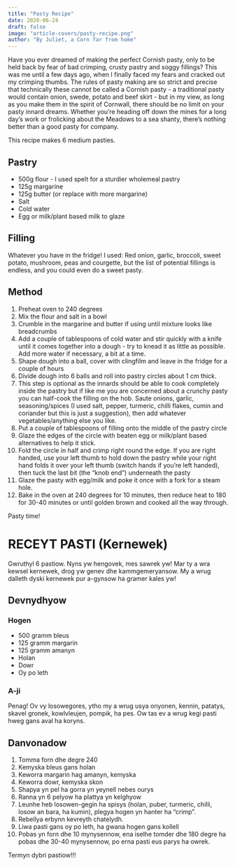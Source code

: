 ```yaml
---
title: "Pasty Recipe"
date: 2020-06-24
draft: false
image: "article-covers/pasty-recipe.png"
author: "By Juliet, a Corn far from home"
---
```


Have you ever dreamed of making the perfect Cornish pasty, only to be held back by fear of bad crimping, crusty pastry and soggy fillings? This was me until a few days ago, when I finally faced my fears and cracked out my crimping thumbs. The rules of pasty making are so strict and precise that technically these cannot be called a Cornish pasty - a traditional pasty would contain onion, swede, potato and beef skirt - but in my view, as long as you make them in the spirit of Cornwall, there should be no limit on your pasty innard dreams. Whether you’re heading off down the mines for a long day’s work or frolicking about the Meadows to a sea shanty, there’s nothing better than a good pasty for company.

This recipe makes 6 medium pasties.

## Pastry

- 500g flour - I used spelt for a sturdier wholemeal pastry 
- 125g margarine
- 125g butter (or replace with more margarine)
- Salt 
- Cold water 
- Egg or milk/plant based milk to glaze

## Filling

Whatever you have in the fridge! I used: Red onion, garlic, broccoli, sweet potato, mushroom, peas and courgette, but the list of potential fillings is endless, and you could even do a sweet pasty.

## Method

1. Preheat oven to 240 degrees
2. Mix the flour and salt in a bowl
3. Crumble in the margarine and butter if using until mixture looks like breadcrumbs
4. Add a couple of tablespoons of cold water and stir quickly with a knife until it comes together into a dough - try to knead it as little as possible. Add more water if necessary, a bit at a time. 
5. Shape dough into a ball, cover with clingfilm and leave in the fridge for a couple of hours
6. Divide dough into 6 balls and roll into pastry circles about 1 cm thick. 
7. This step is optional as the innards should be able to cook completely inside the pastry but if like me you are concerned about a crunchy pasty you can half-cook the filling on the hob. Saute onions, garlic, seasoning/spices (I used salt, pepper, turmeric, chilli flakes, cumin and coriander but this is just a suggestion), then add whatever vegetables/anything else you like. 
8. Put a couple of tablespoons of filling onto the middle of the pastry circle
9. Glaze the edges of the circle with beaten egg or milk/plant based alternatives to help it stick. 
10. Fold the circle in half and crimp right round the edge. If you are right handed, use your left thumb to hold down the pastry while your right hand folds it over your left thumb (switch hands if you’re left handed), then tuck the last bit (the “knob end”) underneath the pasty
11. Glaze the pasty with egg/milk and poke it once with a fork for a steam hole. 
12. Bake in the oven at 240 degrees for 10 minutes, then reduce heat to 180 for 30-40 minutes or until golden brown and cooked all the way through. 

Pasty time!

# RECEYT PASTI (Kernewek)

Gwruthyl 6 pastiow. Nyns yw hengovek, mes sawrek yw! Mar ty a wra kewsel kernewek, drog yw genev dhe kammgemeryansow. My a wrug dalleth dyski kernewek pur a-gynsow ha gramer kales yw!

## Devnydhyow

### Hogen
- 500 gramm bleus
- 125 gramm margarin
- 125 gramm amanyn
- Holan
- Dowr
- Oy po leth

### A-ji
Penag! Ov vy losowegores, ytho my a wrug usya onyonen, kennin, patatys, skavel gronek, kowlvleujen, pompik, ha pes. Ow tas ev a wrug kegi pasti hweg gans aval ha koryns.

## Danvonadow

1. Tomma forn dhe degre 240
2. Kemyska bleus gans holan
3. Keworra margarin hag amanyn, kemyska
4. Keworra dowr, kemyska skon 
5. Shapya yn pel ha gorra yn yeynell nebes ourys
6. Ranna yn 6 pelyow ha plattya yn kelghyow
7. Leunhe heb losowen-gegin ha spisys (holan, puber, turmeric, chilli, losow an bara, ha kumin), plegya hogen yn hanter ha “crimp”. 
8. Rebellya erbynn kevreyth chatelydh. 
9. Liwa pasti gans oy po leth, ha gwana hogen gans kollell 
10. Pobas yn forn dhe 10 mynysennow, ena iselhe tomder dhe 180 degre ha pobas dhe 30-40 mynysennow, po erna pasti eus parys ha owrek. 

Termyn dybri pastiow!!!
